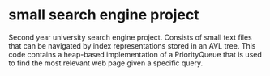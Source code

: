 # small search engine project
Second year university search engine project. Consists of small text files that can be navigated by index representations stored in an AVL tree. This code contains a heap-based implementation of a PriorityQueue that is used to find the most relevant web page given a specific query.
